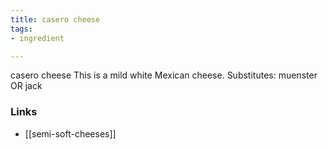 ```yaml
---
title: casero cheese
tags:
- ingredient

---
```

casero cheese This is a mild white Mexican cheese. Substitutes: muenster OR jack

### Links

* [[semi-soft-cheeses]]
